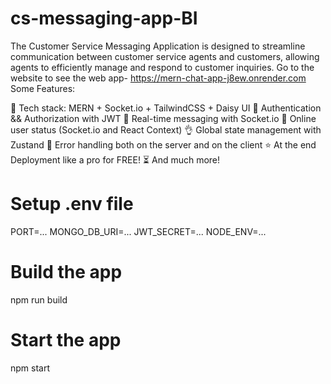 # cs-messaging-app-BI
 The Customer Service Messaging Application is designed to streamline communication between customer service agents and customers, allowing agents to efficiently manage and respond to customer inquiries. 
Go to the website to see the web app- https://mern-chat-app-j8ew.onrender.com
Some Features:

🌟 Tech stack: MERN + Socket.io + TailwindCSS + Daisy UI
🎃 Authentication && Authorization with JWT
👾 Real-time messaging with Socket.io
🚀 Online user status (Socket.io and React Context)
👌 Global state management with Zustand
🐞 Error handling both on the server and on the client
⭐ At the end Deployment like a pro for FREE!
⏳ And much more!

# Setup .env file
PORT=...
MONGO_DB_URI=...
JWT_SECRET=...
NODE_ENV=...
# Build the app
npm run build
# Start the app
npm start
